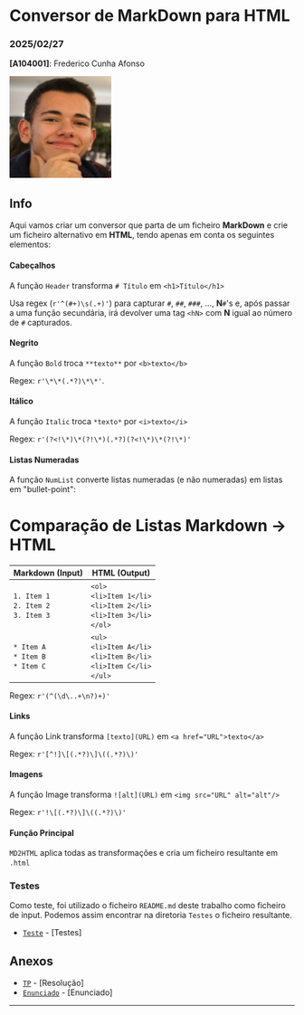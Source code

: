 # Conversor de MarkDown para HTML

### 2025/02/27

**[A104001]**: Frederico Cunha Afonso  

![Fred](../Photo.png)

## Info
Aqui vamos criar um conversor que parta de um ficheiro **MarkDown** e crie um ficheiro alternativo em **HTML**, tendo apenas em conta os seguintes elementos:

#### Cabeçalhos
A função `Header` transforma `# Título` em `<h1>Título</h1>`

Usa regex (`r'^(#+)\s(.+)'`) para capturar `#`, `##`, `###`, ..., **N**`#`'s e, após passar a uma função secundária, irá devolver uma tag `<hN>` com **N** igual ao número de `#` capturados.

#### Negrito
A função `Bold` troca `**texto**` por `<b>texto</b>`

Regex: `r'\*\*(.*?)\*\*'`.

#### Itálico
A função `Italic` troca `*texto*` por `<i>texto</i>`

Regex: `r'(?<!\*)\*(?!\*)(.*?)(?<!\*)\*(?!\*)'`

#### Listas Numeradas
A função `NumList` converte listas numeradas (e não numeradas) em listas em "bullet-point":

# Comparação de Listas Markdown → HTML

| Markdown (Input)        | HTML (Output)           |
|-------------------------|-------------------------|
| `1. Item 1` <br> `2. Item 2` <br> `3. Item 3` | `<ol>` <br> `<li>Item 1</li>` <br> `<li>Item 2</li>` <br> `<li>Item 3</li>` <br> `</ol>` |
| `* Item A` <br> `* Item B` <br> `* Item C` | `<ul>` <br> `<li>Item A</li>` <br> `<li>Item B</li>` <br> `<li>Item C</li>` <br> `</ul>` |


Regex: `r'(^(\d\..+\n?)+)'`

#### Links
A função Link transforma `[texto](URL)` em `<a href="URL">texto</a>`

Regex: `r'[^!]\[(.*?)\]\((.*?)\)'`

#### Imagens
A função Image transforma `![alt](URL)` em `<img src="URL" alt="alt"/>`

Regex: `r'!\[(.*?)\]\((.*?)\)'`


#### Função Principal
`MD2HTML` aplica todas as transformações e cria um ficheiro resultante em `.html`


### Testes
Como teste, foi utilizado o ficheiro `README.md` deste trabalho como ficheiro de input. Podemos assim encontrar na diretoria  `Testes` o ficheiro resultante.

- [`Teste`](Testes/README.html) - [Testes] 


## Anexos 
- [`TP`](TPC3.ipynb) - [Resolução] 
- [`Enunciado`](Enunciado.pdf) - [Enunciado] 
---
